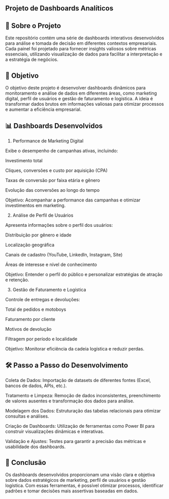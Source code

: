 ## Projeto de Dashboards Analíticos

## 📌 Sobre o Projeto

Este repositório contém uma série de dashboards interativos desenvolvidos para análise e tomada de decisão em diferentes contextos empresariais. Cada painel foi projetado para fornecer insights valiosos sobre métricas essenciais, utilizando visualização de dados para facilitar a interpretação e a estratégia de negócios.



## 🎯 Objetivo

O objetivo deste projeto é desenvolver dashboards dinâmicos para monitoramento e análise de dados em diferentes áreas, como marketing digital, perfil de usuários e gestão de faturamento e logística. A ideia é transformar dados brutos em informações valiosas para otimizar processos e aumentar a eficiência empresarial.



## 📊 Dashboards Desenvolvidos
1. Performance de Marketing Digital

Exibe o desempenho de campanhas ativas, incluindo:

Investimento total

Cliques, conversões e custo por aquisição (CPA)

Taxas de conversão por faixa etária e gênero

Evolução das conversões ao longo do tempo

Objetivo: Acompanhar a performance das campanhas e otimizar investimentos em marketing.

2. Análise de Perfil de Usuários

Apresenta informações sobre o perfil dos usuários:

Distribuição por gênero e idade

Localização geográfica

Canais de cadastro (YouTube, LinkedIn, Instagram, Site)

Áreas de interesse e nível de conhecimento

Objetivo: Entender o perfil do público e personalizar estratégias de atração e retenção.

3. Gestão de Faturamento e Logística

Controle de entregas e devoluções:

Total de pedidos e motoboys

Faturamento por cliente

Motivos de devolução

Filtragem por período e localidade


Objetivo: Monitorar eficiência da cadeia logística e reduzir perdas.


## 🛠 Passo a Passo do Desenvolvimento

Coleta de Dados: Importação de datasets de diferentes fontes (Excel, bancos de dados, APIs, etc.).

Tratamento e Limpeza: Remoção de dados inconsistentes, preenchimento de valores ausentes e transformação dos dados para análise.

Modelagem dos Dados: Estruturação das tabelas relacionais para otimizar consultas e análises.

Criação de Dashboards: Utilização de ferramentas como Power BI para construir visualizações dinâmicas e interativas.

Validação e Ajustes: Testes para garantir a precisão das métricas e usabilidade dos dashboards.



## 📌 Conclusão

Os dashboards desenvolvidos proporcionam uma visão clara e objetiva sobre dados estratégicos de marketing, perfil de usuários e gestão logística. Com essas ferramentas, é possível otimizar processos, identificar padrões e tomar decisões mais assertivas baseadas em dados.
